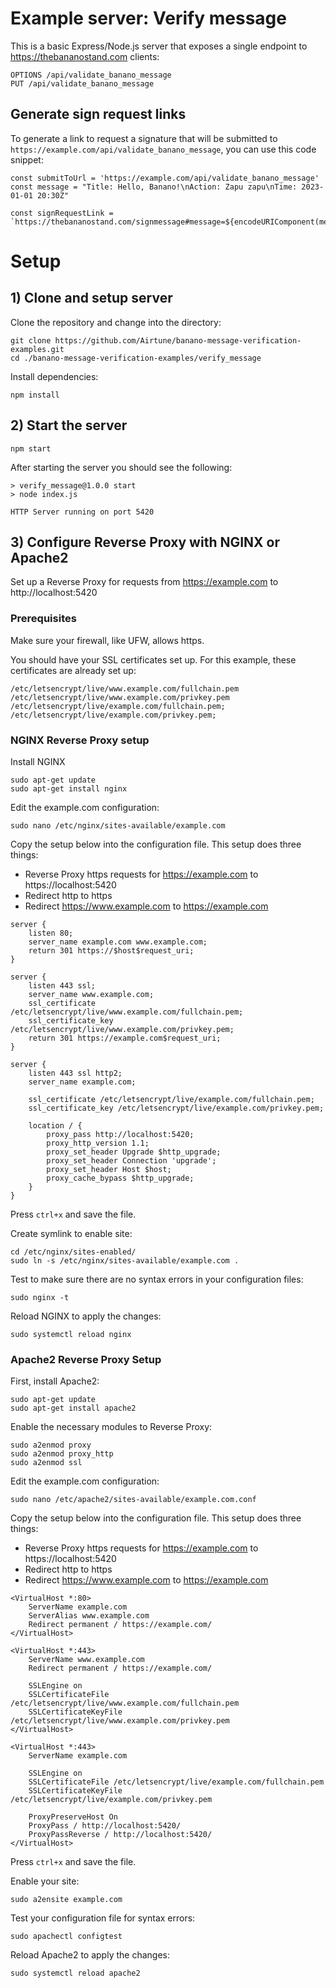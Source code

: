 # Example server: Verify message

This is a basic Express/Node.js server that exposes a single endpoint to https://thebananostand.com clients:

```
OPTIONS /api/validate_banano_message
PUT /api/validate_banano_message
```

## Generate sign request links

To generate a link to request a signature that will be submitted to `https://example.com/api/validate_banano_message`, you can use this code snippet:
```
const submitToUrl = 'https://example.com/api/validate_banano_message'
const message = "Title: Hello, Banano!\nAction: Zapu zapu\nTime: 2023-01-01 20:30Z"

const signRequestLink = `https://thebananostand.com/signmessage#message=${encodeURIComponent(message)}&url=${encodeURIComponent(submitToUrl)}`;
```

# Setup

## 1) Clone and setup server

Clone the repository and change into the directory:

```
git clone https://github.com/Airtune/banano-message-verification-examples.git
cd ./banano-message-verification-examples/verify_message
```

Install dependencies:

```
npm install
```

## 2) Start the server

```
npm start
```

After starting the server you should see the following:
```
> verify_message@1.0.0 start
> node index.js

HTTP Server running on port 5420
```

## 3) Configure Reverse Proxy with NGINX or Apache2

Set up a Reverse Proxy for requests from https://example.com to http://localhost:5420

### Prerequisites

Make sure your firewall, like UFW, allows https.

You should have your SSL certificates set up. For this example, these certificates are already set up:

```
/etc/letsencrypt/live/www.example.com/fullchain.pem
/etc/letsencrypt/live/www.example.com/privkey.pem
/etc/letsencrypt/live/example.com/fullchain.pem;
/etc/letsencrypt/live/example.com/privkey.pem;
```

### NGINX Reverse Proxy setup

Install NGINX

```
sudo apt-get update
sudo apt-get install nginx
```

Edit the example.com configuration:

```
sudo nano /etc/nginx/sites-available/example.com
```

Copy the setup below into the configuration file. This setup does three things:
* Reverse Proxy https requests for https://example.com to https://localhost:5420
* Redirect http to https
* Redirect https://www.example.com to https://example.com

```
server {
    listen 80;
    server_name example.com www.example.com;
    return 301 https://$host$request_uri;
}

server {
    listen 443 ssl;
    server_name www.example.com;
    ssl_certificate /etc/letsencrypt/live/www.example.com/fullchain.pem;
    ssl_certificate_key /etc/letsencrypt/live/www.example.com/privkey.pem;
    return 301 https://example.com$request_uri;
}

server {
    listen 443 ssl http2;
    server_name example.com;

    ssl_certificate /etc/letsencrypt/live/example.com/fullchain.pem;
    ssl_certificate_key /etc/letsencrypt/live/example.com/privkey.pem;

    location / {
        proxy_pass http://localhost:5420;
        proxy_http_version 1.1;
        proxy_set_header Upgrade $http_upgrade;
        proxy_set_header Connection 'upgrade';
        proxy_set_header Host $host;
        proxy_cache_bypass $http_upgrade;
    }
}
```

Press `ctrl+x` and save the file.

Create symlink to enable site:

```
cd /etc/nginx/sites-enabled/
sudo ln -s /etc/nginx/sites-available/example.com .
```

Test to make sure there are no syntax errors in your configuration files:

```
sudo nginx -t
```

Reload NGINX to apply the changes:

```
sudo systemctl reload nginx
```

### Apache2 Reverse Proxy Setup

First, install Apache2:

```
sudo apt-get update
sudo apt-get install apache2
```

Enable the necessary modules to Reverse Proxy:

```
sudo a2enmod proxy
sudo a2enmod proxy_http
sudo a2enmod ssl
```

Edit the example.com configuration:

```
sudo nano /etc/apache2/sites-available/example.com.conf
```

Copy the setup below into the configuration file. This setup does three things:
* Reverse Proxy https requests for https://example.com to https://localhost:5420
* Redirect http to https
* Redirect https://www.example.com to https://example.com

```
<VirtualHost *:80>
    ServerName example.com
    ServerAlias www.example.com
    Redirect permanent / https://example.com/
</VirtualHost>

<VirtualHost *:443>
    ServerName www.example.com
    Redirect permanent / https://example.com/

    SSLEngine on
    SSLCertificateFile /etc/letsencrypt/live/www.example.com/fullchain.pem
    SSLCertificateKeyFile /etc/letsencrypt/live/www.example.com/privkey.pem
</VirtualHost>

<VirtualHost *:443>
    ServerName example.com

    SSLEngine on
    SSLCertificateFile /etc/letsencrypt/live/example.com/fullchain.pem
    SSLCertificateKeyFile /etc/letsencrypt/live/example.com/privkey.pem

    ProxyPreserveHost On
    ProxyPass / http://localhost:5420/
    ProxyPassReverse / http://localhost:5420/
</VirtualHost>
```

Press `ctrl+x` and save the file.

Enable your site:

```
sudo a2ensite example.com
```

Test your configuration file for syntax errors:

```
sudo apachectl configtest
```

Reload Apache2 to apply the changes:

```
sudo systemctl reload apache2
```
